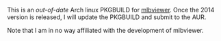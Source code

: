 This is an _out-of-date_ Arch linux PKGBUILD for [mlbviewer](https://sourceforge.net/projects/mlbviewer).  Once the 2014 version is
released, I will update the PKGBUILD and submit to the AUR.

Note that I am in no way affiliated with the development of mlbviewer.
